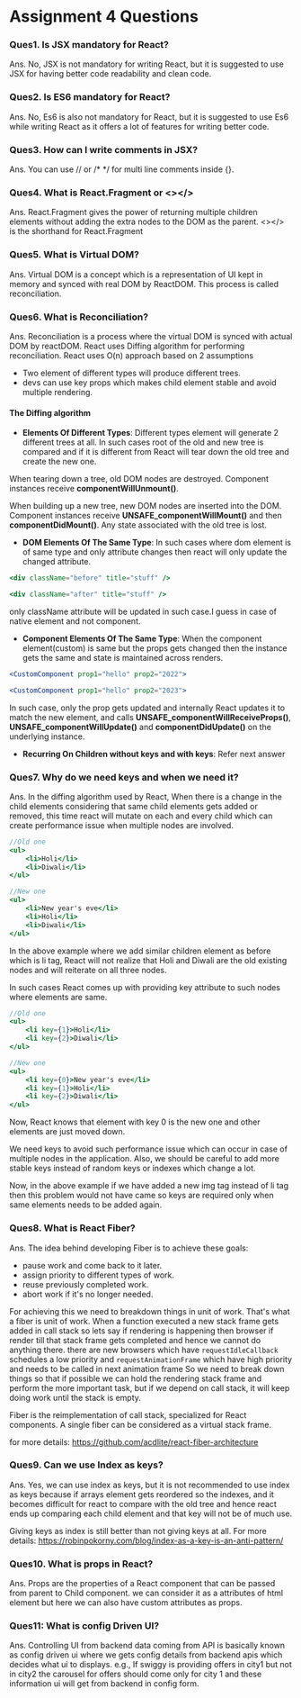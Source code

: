# Assignment 4 Questions

### Ques1. Is JSX mandatory for React?
Ans. No, JSX is not mandatory for writing React, but it is suggested to use JSX for having better code readability and clean code.

### Ques2. Is ES6 mandatory for React? 
Ans. No, Es6 is also not mandatory for React, but it is suggested to use Es6 while writing React as it offers a lot of features for writing better code.

### Ques3. How can I write comments in JSX?
Ans. You can use // or /* */ for multi line comments inside {}.

### Ques4. What is React.Fragment or <></>
Ans. React.Fragment gives the power of returning multiple children elements without adding the extra nodes to the DOM as the parent.
<></> is the shorthand for React.Fragment

### Ques5. What is Virtual DOM?
Ans. Virtual DOM is a concept which is a representation of UI kept in memory and synced with real DOM by ReactDOM. This process is called reconciliation.

### Ques6. What is Reconciliation?
Ans. Reconciliation is a process where the virtual DOM is synced with actual DOM by reactDOM. React uses Diffing algorithm for performing reconciliation.
React uses O(n) approach based on 2 assumptions
* Two element of different types will produce different trees.
* devs can use key props which makes child element stable and avoid multiple rendering.

#### The Diffing algorithm
- **Elements Of Different Types**: Different types element will generate 2 different trees at all. 
In such cases root of the old and new tree is compared and if it is different from React will tear down the old tree and create the new one.

When tearing down a tree, old DOM nodes are destroyed. Component instances receive **componentWillUnmount()**.

When building up a new tree, new DOM nodes are inserted into the DOM. Component instances receive **UNSAFE_componentWillMount()** and then **componentDidMount()**. Any state associated with the old tree is lost.

- **DOM Elements Of The Same Type**: In such cases where dom element is of same type and only attribute changes then react will only update the changed attribute.
```jsx
<div className="before" title="stuff" />

<div className="after" title="stuff" />
```
only className attribute will be updated in such case.I guess in case of native element and not component.

- **Component Elements Of The Same Type**: When the component element(custom) is same but the props gets changed then the 
instance gets the same and state is maintained across renders. 
```jsx
<CustomComponent prop1="hello" prop2="2022">

<CustomComponent prop1="hello" prop2="2023">
```
In such case, only the prop gets updated and internally React updates it to match the new element, and calls 
**UNSAFE_componentWillReceiveProps()**, **UNSAFE_componentWillUpdate()** and **componentDidUpdate()** on the underlying instance.

- **Recurring On Children without keys and with keys**: Refer next answer


### Ques7. Why do we need keys and when we need it?
Ans. In the diffing algorithm used by React, When there is a change in the child elements considering that same child elements gets added or removed,
this time react will mutate on each and every child which can create performance issue when multiple nodes are involved.
```jsx
//Old one
<ul>
    <li>Holi</li>
    <li>Diwali</li>
</ul>

//New one
<ul>
    <li>New year's eve</li>
    <li>Holi</li>
    <li>Diwali</li>
</ul>
```

In the above example where we add similar children element as before which is li tag, 
React will not realize that Holi and Diwali are the old existing nodes and will reiterate on all three nodes.

In such cases React comes up with providing key attribute to such nodes where elements are same.
```jsx
//Old one
<ul>
    <li key={1}>Holi</li>
    <li key={2}>Diwali</li>
</ul>

//New one
<ul>
    <li key={0}>New year's eve</li>
    <li key={1}>Holi</li>
    <li key={2}>Diwali</li>
</ul>
```
Now, React knows that element with key 0 is the new one and other elements are just moved down.

We need keys to avoid such performance issue which can occur in case of multiple nodes in the application.
Also, we should be careful to add more stable keys instead of random keys or indexes which change a lot.

Now, in the above example if we have added a new img tag instead of li tag then this problem would not have came so keys are required only when same elements needs to be added again.


### Ques8. What is React Fiber?
Ans. The idea behind developing Fiber is to achieve these goals:
* pause work and come back to it later.
* assign priority to different types of work.
* reuse previously completed work.
* abort work if it's no longer needed.

For achieving this we need to breakdown things in unit of work. That's what a fiber is unit of work.
When a function executed a new stack frame gets added in call stack so lets say if rendering is happening then browser if render till that stack frame 
gets completed and hence we cannot do anything there. 
there are new browsers which have `requestIdleCallback` schedules a low priority and `requestAnimationFrame` which have high priority and needs to be
called in next animation frame
So we need to break down things so that if possible we can hold the rendering stack frame and perform the more important task,
but if we depend on call stack, it will keep doing work until the stack is empty.

Fiber is the reimplementation of call stack, specialized for React components. A single fiber can be considered as a virtual stack frame.

for more details: https://github.com/acdlite/react-fiber-architecture

### Ques9. Can we use Index as keys?
Ans. Yes, we can use index as keys, but it is not recommended to use index as keys because if arrays element gets reordered so the indexes, and 
it becomes difficult for react to compare with the old tree and hence react ends up comparing each child element and that key will not be of much use.

Giving keys as index is still better than not giving keys at all.
For more details: https://robinpokorny.com/blog/index-as-a-key-is-an-anti-pattern/

### Ques10. What is props in React?
Ans. Props are the properties of a React component that can be passed from parent to Child component. 
we can consider it as a attributes of html element but here we can also have custom attributes as props.

### Ques11: What is config Driven UI?
Ans. Controlling UI from backend data coming from API is basically known as config driven ui where we gets config details from backend apis which decides what ui to displays.
e.g., If swiggy is providing offers in city1 but not in city2 the carousel for offers should come only for city 1 and these information ui will get from backend in config form.

